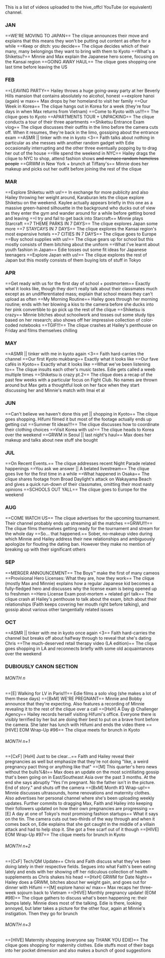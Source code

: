 This is a list of videos uploaded to the hive_offcl YouTube (or equivalent) channel.
### JAN
==WE'RE MOVING TO JAPAN==
The clique announces their move and explains that this means they won't be putting out content as often for a while
==Keep or ditch: you decide==
The clique decides which of their many, many belongings they want to bring with them to Kyoto
==What's a Shiketsu?==
Minnie and Max explain the Japanese hero scene, focusing on the Kansai region
==GOING AWAY HAUL==
The clique goes shopping one last time before leaving the US
### FEB
==LEAVING PARTY==
Hailey throws a huge going-away party at her Beverly Hills mansion that contains absolutely no alcohol, honest
==explore hanoi (again) w max==
Max drops by her homeland to visit her family
==Our Week in Korea==
The clique hangs out in Korea for a week (they're four days in when Max returns from Vietnam)
==Come to Kyoto with us!!!==
The clique goes to Kyoto
==APARTMENTS TOUR + UNPACKING==
The clique conducts a tour of their three apartments
==Shiketsu Entrance Exam vlog==
The clique discusses their outfits in the limo before the camera cuts off. When it resumes, they're back in the limo, gossiping about the entrance exam
==ASMR || tinker with me in kyoto <3==
Faith talks about nothing in particular as she messes with another random gadget with Edie occasionally interrupting and the other three eventually popping by to drag her out of the house
==We spend the weekend in NYC==
Hailey drags the clique to NYC to shop, attend fashion shows ~~and menace random homeless people~~
==GRWM in New York + brunch at Tiffany's==
Minnie does her makeup and picks out her outfit before joining the rest of the clique
### MAR
==Explore Shiketsu with us!==
In exchange for more publicity and also Hailey throwing her weight around, Karaburan lets the clique explore Shiketsu on the weekend. Kaylee actually appears briefly in this one as a massive green-haired silhouette in the background who ducks out of view as they enter the gym and wander around for a while before getting bored and leaving
==I try and fail to get back into Starcraft==
Minnie plays Starcraft
==7 THEME PARKS IN 7 DAYS==
The clique explores Japan some more
==7 STAYCAYS IN 7 DAYS==
The clique explores the Kansai region's most expensive hotels
==7 CITIES IN 7 DAYS==
The clique goes to Europe
==Buy school supplies with us!==
The clique gears up for school but this mostly consists of them bitching about the uniform
==What I've learnt about youth fashion in Japan==
Edie tosses out some fit ideas for Japanese teenagers
==Explore Japan with us!==
The clique explores the rest of Japan but this mostly consists of them buying lots of stuff in Tokyo
### APR
==Get ready with us for the first day of school + postmortem==
Exactly what it looks like, though they don't really talk about their classmates much except as an undifferentiated mass; explain that school means they can't upload as often
==My Morning Routine==
Hailey goes through her morning routine; ends with her blowing a kiss to the camera before she ducks into her pink convertible to go pick up the rest of the clique
==Shiketsu is crazy==
Minnie bitches about schoolwork and tosses out some study tips based on her research; also shows off her impressive collection of color-coded notebooks
==TGIF!!!==
The clique crashes at Hailey's penthouse on Friday and films themselves chilling
### MAY
==ASMR || tinker with me in kyoto again <3==
Faith hard-carries the channel
==Our first Kyoto mukbang==
Exactly what it looks like
==Our fave cafés in Kyoto==
Exactly what it looks like
==What we've been listening to==
The clique insults each other's music tastes. Edie gets called a weeb multiple times
==Shiketsu is crazy pt.2==
The clique does a recap of the past few weeks with a particular focus on Fight Club. No names are thrown around but Max gets a thoughtful look on her face when they start discussing her and Minnie's match with Imai et al
### JUN
==Can't believe we haven't done this yet || shopping in Kyoto==
The clique goes shopping. Hifumi filmed it but most of the footage actually ends up getting cut
==Summer fit ideas!!!==
The clique discusses how to coordinate their clothing choices
==Visit Korea with us!==
The clique heads to Korea over the weekend
==GRWM in Seoul || last night's haul==
Max does her makeup and talks about new stuff she bought
### JUL
==On Recent Events.==
The clique addresses recent Night Parade related happenings
==You ask we answer || A belated livestream==
The clique goes live for the first time in a while
==What happened in Osaka==
The clique shares footage from Broad Daylight's attack on Wakayama Beach and gives a quick run-down of their classmates, omitting their most nasty opinions
==SCHOOLS OUT YALL==
The clique goes to Europe for the weekend
### AUG
==COME WATCH US==
The clique advertises for the upcoming tournament. Their channel probably ends up streaming all the matches
==GRWU!!!==
The clique films themselves getting ready for the tournament and stream for the whole day
==So... that happened.==
Sober, no-makeup video during which Minnie and Hailey address their new relationships and ambiguously apologize for flouting the dating ban. However they make no mention of breaking up with their significant others
### SEP
==MERGER ANNOUNCEMENT==
The Boys™ make the first of many cameos
==Provisional Hero Licenses: What they are, how they work==
The clique (mostly Max and Minnie) explains how a regular Japanese kid becomes a fully-fledged hero and discusses why the license exam is being opened up to freshmen
==Hero License Exam post-mortem + related girl talk==
The clique crash at Hailey's penthouse to talk about the exam, bitch about their relationships (Faith keeps covering her mouth right before talking), and gossip about various other tangentially related issues
### OCT
==ASMR || tinker with me in kyoto once again <3==
Faith hard-carries the channel but breaks off about halfway through to reveal that she's dating Chris
==The much-deserved retail therapy video (LA edition)==
The clique goes shopping in LA and reconnects briefly with some old acquaintances over the weekend
### DUBIOUSLY CANON SECTION
###### MONTH n
==[E] Walking for LV in Paris!!!==
Edie films a solo vlog (she makes a lot of them these days)
==[BxM] WE'RE PREGNANT==
Minnie and Bobby announce that they're expecting. Also features a recording of Minnie revealing it to the rest of the clique over a call
==[HxH] A Day @ Challenger Agency==
Hailey records herself visiting Hifumi's office. Everyone there is visibly terrified by her but are doing their best to put on a brave front before the camera. She later has lunch with Hifumi and ends the video there
==[HIVE] EOM Wrap-Up #96==
The clique meets for brunch in Kyoto
###### MONTH n+1
==[CxF] [HxH] Just to be clear...==
Faith and Hailey reveal their pregnancies as well but emphasize that they're not doing "like, a weird pregnancy pact thing or anything like that"
==[M] This quarter's hero news without the bulls%&t==
Max does an update on the most scintillating gossip that's been going on in East/Southeast Asia over the past 3 months. At the end she says abruptly "Yes I'm pregnant. No the father isn't in the picture. End of story." and shuts off the camera
==[BxM] Month #3 Wrap-up!==
Minnie discusses ultrasounds, home renovations and maternity clothes. Also advertises her personal channel where she's been uploading weekly updates. Further commits to dragging Max, Faith and Hailey into keeping their followers updated on how their own pregnancies are progressing
==[E] A day at one of Tokyo's most promising fashion startups==
What it says on the tin. The camera cuts out two-thirds of the way through and when it comes back on, Edie explains that she got caught in the middle of a villain attack and had to help stop it. She got a free scarf out of it though
==[HIVE] EOM Wrap-Up #97==
The clique meets for brunch in Kyoto
###### MONTH n+2
==[CxF] Tech/QM Update==
Chris and Faith discuss what they've been doing lately in their respective fields. Segues into what Faith's been eating lately and ends with her showing off her ridiculous collection of health supplements as Chris shakes his head
==[HxH] GRWM for Date Night==
Hailey does a GRWM, bitches about her weight gain, and goes out for dinner with Hifumi
==[M] explore hanoi w/ max==
Max recaps her three-week sojourn back to Vietnam
==[HIVE] Monthly pregnancy update! (EOM #98)==
The clique gathers to discuss what's been happening re: their bumps lately. Minnie does most of the talking. Edie is there, looking annoyed, but later takes a picture for the other four, again at Minnie's instigation. Then they go for brunch
###### MONTH n+3
==[HIVE] Maternity shopping (everyone say THANK YOU EDIE)==
The clique goes shopping for maternity clothes. Edie stuffs most of their bags into her pocket dimension and also makes a bunch of good suggestions